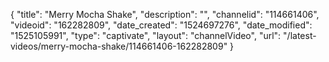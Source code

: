 {
    "title": "Merry Mocha Shake",
    "description": "",
    "channelid": "114661406",
    "videoid": "162282809",
    "date_created": "1524697276",
    "date_modified": "1525105991",
    "type": "captivate",
    "layout": "channelVideo",
    "url": "\/latest-videos\/merry-mocha-shake\/114661406-162282809"
}